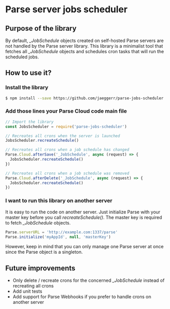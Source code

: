 # Parse server jobs scheduler

## Purpose of the library
By default, *_JobSchedule* objects created on self-hosted Parse servers are not handled by the Parse server library.
This library is a minimalist tool that fetches all *_JobSchedule* objects and schedules cron tasks that will run the scheduled jobs.

## How to use it?

### Install the library

```sh
$ npm install --save https://github.com/jaeggerr/parse-jobs-scheduler
```

### Add those lines your Parse Cloud code main file

```js
// Import the library
const JobsScheduler = require('parse-jobs-scheduler')

// Recreates all crons when the server is launched
JobsScheduler.recreateSchedule()

// Recreates all crons when a job schedule has changed
Parse.Cloud.afterSave('_JobSchedule', async (request) => {
  JobsScheduler.recreateSchedule()
})

// Recreates all crons when a job schedule was removed
Parse.Cloud.afterDelete('_JobSchedule', async (request) => {
  JobsScheduler.recreateSchedule()
})
```

### I want to run this library on another server
It is easy to run the code on another server. Just initialize Parse with your master key before you call *recreateSchedule()*.
The master key is required to fetch *_JobSchedule* objects.
```js
Parse.serverURL = 'http://example.com:1337/parse'
Parse.initialize('myAppId', null, 'masterKey')
```
However, keep in mind that you can only manage one Parse server at once since the Parse object is a singleton.

 ## Future improvements
 * Only delete / recreate crons for the concerned *_JobSchedule* instead of recreating all crons
 * Add unit tests
 * Add support for Parse Webhooks if you prefer to handle crons on another server
